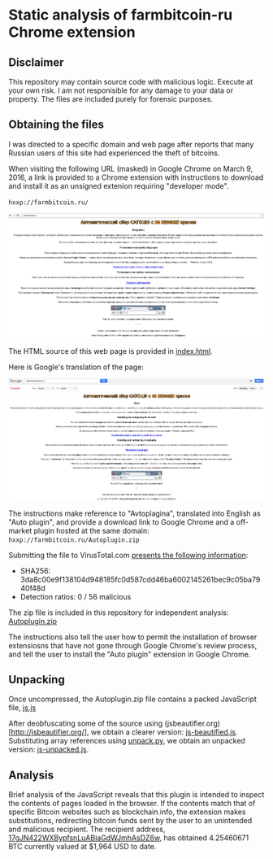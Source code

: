 # Static analysis of farmbitcoin-ru Chrome extension

## Disclaimer

This repository may contain source code with malicious logic. Execute at your own risk. I am not responisible for any damage to your data or property. The files are included purely for forensic purposes.

## Obtaining the files

I was directed to a specific domain and web page after reports that many Russian users of this site had experienced the theft of bitcoins.

When visiting the following URL (masked) in Google Chrome on March 9, 2016, a link is provided to a Chrome extension with instructions to download and install it as an unsigned extenion requiring "developer mode".

`hxxp://farmbitcoin.ru/`

![A screenshot of farmbitcoin-ru's root.](web/farmbitcoin-ru1.png)

The HTML source of this web page is provided in [index.html](web/index.html).

Here is Google's translation of the page:

![A screenshot of Google translation from Russian to English.](web/farmbitcoin-ru2.png)

The instructions make reference to "Avtoplagina", translated into English as "Auto plugin", and provide a download link to Google Chrome and a off-market plugin hosted at the same domain: `hxxp://farmbitcoin.ru/Autoplugin.zip`

Submitting the file to VirusTotal.com [presents the following information](https://www.virustotal.com/en/file/3da8c00e9f138104d948185fc0d587cdd46ba6002145261bec9c05ba7940f48d/analysis/1462817676/):
* SHA256:	3da8c00e9f138104d948185fc0d587cdd46ba6002145261bec9c05ba7940f48d
* Detection ratios: 0 / 56 malicious

The zip file is included in this repository for independent analysis: [Autoplugin.zip](sample/Autoplugin.zip)

The instructions also tell the user how to permit the installation of browser extensiosns that have not gone through Google Chrome's review process, and tell the user to install the "Auto plugin" extension in Google Chrome.

## Unpacking

Once uncompressed, the Autoplugin.zip file contains a packed JavaScript file, [js.js](sample/js.js)

After deobfuscating some of the source using (jsbeautifier.org)[http://jsbeautifier.org/], we obtain a clearer version: [js-beautified.js](sample/js-beautified.js). Substituting array references using [unpack.py](tools/unpack.py), we obtain an unpacked version: [js-unpacked.js](sample/js-unpacked.js).

## Analysis

Brief analysis of the JavaScript reveals that this plugin is intended to inspect the contents of pages loaded in the browser. If the contents match that of specific Bitcoin websites such as blockchain.info, the extension makes substitutions, redirecting bitcoin funds sent by the user to an unintended and malicious recipient. The recipient address, [17gJN422WXBypfsnLuABiaGdWJmhAsDZ6w](https://blockchain.info/address/17gJN422WXBypfsnLuABiaGdWJmhAsDZ6w), has obtained 4.25460671 BTC currently valued at $1,964 USD to date.
